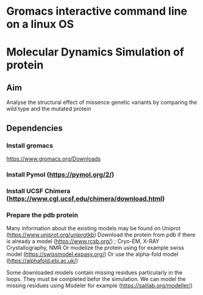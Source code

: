 # Gromacs interactive command line on a linux OS
# Molecular Dynamics Simulation of protein
## Aim
Analyse the structural effect of missence genetic variants by comparing the wild type and the mutated protein

## Dependencies
### Install gromacs
https://www.gromacs.org/Downloads 
### Install Pymol (https://pymol.org/2/)
### Install UCSF Chimera (https://www.cgl.ucsf.edu/chimera/download.html)

### Prepare the pdb protein
Many information about the existing models may be found on Uniprot (https://www.uniprot.org/uniprotkb) 
Download the protein from pdb  if there is already a model (https://www.rcsb.org/) ; Cryo-EM, X-RAY Crystallography, NMR
Or modelize the protein using for example swiss model (https://swissmodel.expasy.org/)
Or use the alpha-fold model (https://alphafold.ebi.ac.uk/)

Some downloaded models contain missing residues particularly in the loops. They must be completed befor the simulation.
We can model the missing residues using Modeler for example (https://salilab.org/modeller/)


